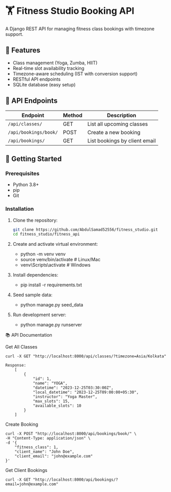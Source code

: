 # 🏋️ Fitness Studio Booking API

A Django REST API for managing fitness class bookings with timezone support.

## 🌟 Features

- Class management (Yoga, Zumba, HIIT)
- Real-time slot availability tracking
- Timezone-aware scheduling (IST with conversion support)
- RESTful API endpoints
- SQLite database (easy setup)

## 📌 API Endpoints

| Endpoint | Method | Description |
|----------|--------|-------------|
| `/api/classes/` | GET | List all upcoming classes |
| `/api/bookings/book/` | POST | Create a new booking |
| `/api/bookings/` | GET | List bookings by client email |

## 🚀 Getting Started

### Prerequisites
- Python 3.8+
- pip
- Git

### Installation
1. Clone the repository:
   ```bash
   git clone https://github.com/AbdulSamad52556/fitness_studio.git
   cd fitness_studio/fitness_api


2. Create and activate virtual environment:

    - python -m venv venv
    - source venv/bin/activate  # Linux/Mac
    - venv\Scripts\activate     # Windows

3. Install dependencies:

    - pip install -r requirements.txt

4. Seed sample data:

    - python manage.py seed_data

5. Run development server:

    - python manage.py runserver


📚 API Documentation

Get All Classes

    curl -X GET "http://localhost:8000/api/classes/?timezone=Asia/Kolkata"

    Response:
        [
            {
                "id": 1,
                "name": "YOGA",
                "datetime": "2023-12-25T03:30:00Z",
                "local_datetime": "2023-12-25T09:00:00+05:30",
                "instructor": "Yoga Master",
                "max_slots": 15,
                "available_slots": 10
            }
        ]

Create Booking

    curl -X POST "http://localhost:8000/api/bookings/book/" \
    -H "Content-Type: application/json" \
    -d '{
        "fitness_class": 1,
        "client_name": "John Doe",
        "client_email": "john@example.com"
    }'

Get Client Bookings

    curl -X GET "http://localhost:8000/api/bookings/?email=john@example.com"